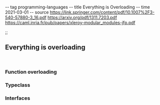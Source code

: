 -- tag programming-languages
-- title Everything is Overloading
-- time 2021-03-01
-- source https://link.springer.com/content/pdf/10.1007%2F3-540-57880-3_16.pdf
          https://arxiv.org/pdf/1311.7203.pdf
          https://caml.inria.fr/pub/papers/xleroy-modular_modules-jfp.pdf

;;
## Everything is overloading

<br/>

### Function overloading

### Typeclass

### Interfaces
